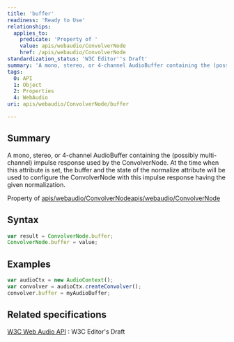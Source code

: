```yaml
---
title: 'buffer'
readiness: 'Ready to Use'
relationships:
  applies_to:
    predicate: 'Property of '
    value: apis/webaudio/ConvolverNode
    href: /apis/webaudio/ConvolverNode
standardization_status: 'W3C Editor''s Draft'
summary: 'A mono, stereo, or 4-channel AudioBuffer containing the (possibly multi-channel) impulse response used by the ConvolverNode. At the time when this attribute is set, the buffer and the state of the normalize attribute will be used to configure the ConvolverNode with this impulse response having the given normalization.'
tags:
  0: API
  1: Object
  2: Properties
  4: WebAudio
uri: apis/webaudio/ConvolverNode/buffer

---
```

## Summary

A mono, stereo, or 4-channel AudioBuffer containing the (possibly multi-channel) impulse response used by the ConvolverNode. At the time when this attribute is set, the buffer and the state of the normalize attribute will be used to configure the ConvolverNode with this impulse response having the given normalization.

Property of [apis/webaudio/ConvolverNode](/apis/webaudio/ConvolverNode)[apis/webaudio/ConvolverNode](/apis/webaudio/ConvolverNode)

## Syntax

``` js
var result = ConvolverNode.buffer;
ConvolverNode.buffer = value;
```

## Examples

``` js
var audioCtx = new AudioContext();
var convolver = audioCtx.createConvolver();
convolver.buffer = myAudioBuffer;
```

## Related specifications

[W3C Web Audio API](http://webaudio.github.io/web-audio-api/)
:   W3C Editor's Draft
